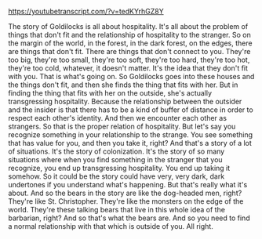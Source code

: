 https://youtubetranscript.com/?v=tedKYrhGZ8Y

 The story of Goldilocks is all about hospitality. It's all about the problem of things that don't fit and the relationship of hospitality to the stranger. So on the margin of the world, in the forest, in the dark forest, on the edges, there are things that don't fit. There are things that don't connect to you. They're too big, they're too small, they're too soft, they're too hard, they're too hot, they're too cold, whatever, it doesn't matter. It's the idea that they don't fit with you. That is what's going on. So Goldilocks goes into these houses and the things don't fit, and then she finds the thing that fits with her. But in finding the thing that fits with her on the outside, she's actually transgressing hospitality. Because the relationship between the outsider and the insider is that there has to be a kind of buffer of distance in order to respect each other's identity. And then we encounter each other as strangers. So that is the proper relation of hospitality. But let's say you recognize something in your relationship to the strange. You see something that has value for you, and then you take it, right? And that's a story of a lot of situations. It's the story of colonization. It's the story of so many situations where when you find something in the stranger that you recognize, you end up transgressing hospitality. You end up taking it somehow. So it could be the story could have very, very dark, dark undertones if you understand what's happening. But that's really what it's about. And so the bears in the story are like the dog-headed men, right? They're like St. Christopher. They're like the monsters on the edge of the world. They're these talking bears that live in this whole idea of the barbarian, right? And so that's what the bears are. And so you need to find a normal relationship with that which is outside of you. All right.